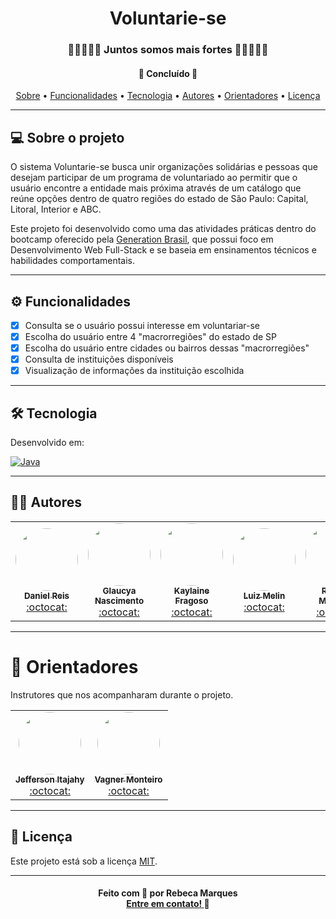 <h1 align="center">
      <a alt="voluntarie-se"> Voluntarie-se </a>
</h1>

<h3 align="center">
   🙋🏾‍♂️🙋‍♀️ Juntos somos mais fortes 🙋🏾‍🙋🏻‍♀️
</h3>

<h4 align="center"> 
	🚀  Concluído  🚀
</h4>

<!-- <h3 align="center">
    <a href="https://blog-pessoal-rebeca.netlify.app/#/entrar">Acessar a demonstração</a>
</h3> -->

<p align="center">
 <a href="#-sobre-o-projeto">Sobre</a> •
 <a href="#-funcionalidades">Funcionalidades</a> • 
 <a href="#-tecnologia">Tecnologia</a> •
 <a href="#-autores">Autores</a> • 
 <a href="#-orientadores">Orientadores</a> • 
 <a href="#-licença">Licença</a>
</p>

---

## 💻 Sobre o projeto


O sistema Voluntarie-se busca unir organizações solidárias e pessoas que desejam participar de um programa de voluntariado ao permitir que o usuário 
encontre a entidade mais próxima através de um catálogo que reúne opções dentro de quatro regiões do estado de São Paulo: 
Capital, Litoral, Interior e ABC.

Este projeto foi desenvolvido como uma das atividades práticas dentro do bootcamp oferecido pela [Generation Brasil](https://brazil.generation.org/), 
que possui foco em Desenvolvimento Web Full-Stack e se baseia em ensinamentos técnicos e habilidades comportamentais.

---

## ⚙️ Funcionalidades

- [x] Consulta se o usuário possui interesse em voluntariar-se
- [x] Escolha do usuário entre 4 "macrorregiões" do estado de SP
- [x] Escolha do usuário entre cidades ou bairros dessas "macrorregiões"
- [x] Consulta de instituições disponíveis
- [x] Visualização de informações da instituição escolhida

---

## 🛠 Tecnologia

Desenvolvido em:

[![Java](https://img.shields.io/badge/Java-ED8B00?style=for-the-badge&logo=java&logoColor=white)](#)

---

## 👩‍💻 Autores

<table>
  <tr>
    <td align="center"><a href="https://www.linkedin.com/in/daniel-reis-39572b222/"><img style="border-radius: 50%;" src="https://avatars.githubusercontent.com/u/95699181?v=4" width="100px;" alt=""/><br /><sub><b>Daniel Reis</b></sub></a><br />
	<a href="https://github.com/DanielSantosReis"  title="Github">:octocat:</a> </td>	  
    <td align="center"><a href="https://www.linkedin.com/in/glaucyanascimento/"><img style="border-radius: 50%;" src="https://avatars.githubusercontent.com/u/89668538?v=4" width="100px;" alt=""/><br /><sub><b>Glaucya Nascimento</b></sub></a><br />
	<a href="https://github.com/GlaucyaMariadoNascimento"  title="Github">:octocat:</a> </td>	  
    <td align="center"><a href="https://www.linkedin.com/in/kaylainefragoso/"><img style="border-radius: 50%;" src="https://avatars.githubusercontent.com/u/95701653?v=4" width="100px;" alt=""/><br /><sub><b>Kaylaine Fragoso</b></sub></a><br />
	<a href="https://github.com/KaylaineFragoso"  title="Github">:octocat:</a> </td>	  
    <td align="center"><a href="https://www.linkedin.com/in/luiz-melin-04266b197/"><img style="border-radius: 50%;" src="https://avatars.githubusercontent.com/u/82053756?v=4" width="100px;" alt=""/><br /><sub><b>Luiz Melin</b></sub></a><br />
	<a href="https://github.com/LuizAlbertoMelin"  title="Github">:octocat:</a> </td>	  
    <td align="center"><a href="https://www.linkedin.com/in/rebecamarques-rmsg/"><img style="border-radius: 50%;" src="https://avatars.githubusercontent.com/u/95691251?v=4" width="100px;" alt=""/><br /><sub><b>Rebeca Marques</b></sub></a><br />
	<a href="https://github.com/RebecaMarquesSilva"  title="Github">:octocat:</a> </td>
  </tr>
</table>

---

# 🤝 Orientadores

Instrutores que nos acompanharam durante o projeto.

<table>
  <tr>
    <td align="center"><a href="https://www.linkedin.com/in/jefferson-itajahy-aab58b120/"><img style="border-radius: 50%;" src="https://avatars.githubusercontent.com/u/76132310?v=4" width="100px;" alt=""/><br /><sub><b>Jefferson Itajahy</b></sub></a><br />
	<a href="https://github.com/Jefferson-Itajahy"  title="Github">:octocat:</a> </td>
     <td align="center"><a href="https://www.linkedin.com/in/vagner-monteiro-01b02811b/"><img style="border-radius: 50%;" src="https://media-exp1.licdn.com/dms/image/C4D03AQEtY0j2aFP_6w/profile-displayphoto-shrink_800_800/0/1588603343122?e=1654128000&v=beta&t=F7ny9qxqdYt3FwQCyipZ52Ma9cvO7JTM6G4wSTdsahY" width="100px;" alt=""/><br /><sub><b>Vagner Monteiro</b></sub></a><br />
	<a href="https://www.linkedin.com/in/vagner-monteiro-01b02811b/"  title="Github">:octocat:</a> </td>
  </tr>
</table>

---

## 📜 Licença

Este projeto está sob a licença [MIT](./LICENSE).

---

<h4 align="center">
   Feito com 🧡 por Rebeca Marques <br>
   <a href="https://www.linkedin.com/in/rebecamarques-rmsg/" target="_blank"> Entre em contato! </a>👋 
</h4>
